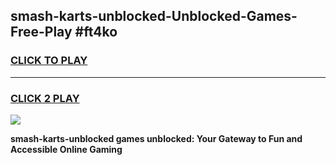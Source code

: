 
## smash-karts-unblocked-Unblocked-Games-Free-Play #ft4ko
<h3>
<a href="https://us.freeplayer.one?title=smash-karts-unblocked&ref=9M">CLICK TO PLAY</a></h3>
<hr>

<h3>
<a href="https://us.freeplayer.one?title=smash-karts-unblocked&ref=9M">CLICK 2 PLAY</a>
  
</h3>

<a href="https://us.freeplayer.one?title=smash-karts-unblocked&ref=9M"><img src="https://clearcache.store/games.png"></a>


**smash-karts-unblocked games unblocked: Your Gateway to Fun and Accessible Online Gaming**
